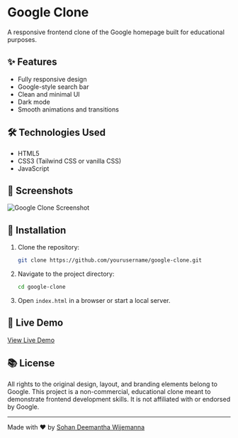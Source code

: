 
# Google Clone

A responsive frontend clone of the Google homepage built for educational purposes.

## ✨ Features

- Fully responsive design
- Google-style search bar
- Clean and minimal UI
- Dark mode
- Smooth animations and transitions

## 🛠 Technologies Used

- HTML5
- CSS3 (Tailwind CSS or vanilla CSS)
- JavaScript

## 📸 Screenshots

![Google Clone Screenshot](screenshot.png)

## 🔧 Installation

1. Clone the repository:
   ```sh
   git clone https://github.com/yourusername/google-clone.git
   ```
2. Navigate to the project directory:
   ```sh
   cd google-clone
   ```
3. Open `index.html` in a browser or start a local server.

## 🐝 Live Demo

[View Live Demo](https://yourusername.github.io/google-clone/)

## 📚 License

All rights to the original design, layout, and branding elements belong to Google. This project is a non-commercial, educational clone meant to demonstrate frontend development skills. It is not affiliated with or endorsed by Google.

---

Made with ❤️ by [Sohan Deemantha Wijemanna](https://github.com/SohanDee)

